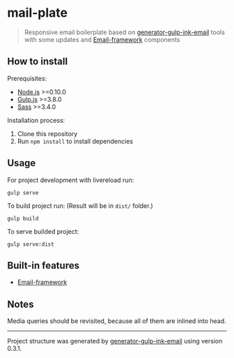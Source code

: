 # mail-plate

> Responsive email boilerplate based on [generator-gulp-ink-email](https://github.com/lightingbeetle/generator-gulp-ink-email) tools with some updates and [Email-framework](https://github.com/g13nn/Email-Framework) components

## How to install

Prerequisites:
* [Node.js](http://nodejs.org/) >=0.10.0
* [Gulp.js](http://gulpjs.com/) >=3.8.0
* [Sass](http://sass-lang.com/) >=3.4.0

Installation process:
1. Clone this repository
2. Run ```npm install``` to install dependencies

## Usage

For project development with livereload run:
```
gulp serve
```

To build project run: (Result will be in ```dist/``` folder.)
```
gulp build
```

To serve builded project:
```
gulp serve:dist
```

## Built-in features

* [Email-framework](https://github.com/g13nn/Email-Framework)

## Notes

Media queries should be revisited, because all of them are inlined into head.

---

Project structure was generated by [generator-gulp-ink-email](https://github.com/lightingbeetle/generator-gulp-ink-email) using version 0.3.1.

